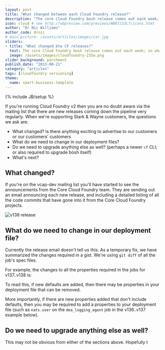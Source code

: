 ```yaml
---
layout: post
title: "What changed between each Cloud Foundry release?"
description: "The core Cloud Foundry bosh release comes out each week; so what has actually changed?"
icon: cloud # see http://wbpreview.com/previews/WB07233L7/icons.html
author: "Dr Nic Williams"
author_code: drnic
# main_picture: /assets/articles/images/car.jpg
sliders:
- title: "What changed btw CF releases?"
  text: The core Cloud Foundry bosh release comes out each week; so what has actually changed?
  image: /assets/images/cloudfoundry-235w.png
slider_background: parchment
publish_date: "2013-08-21"
category: "articles"
tags: [cloudfoundry versioning]
theme:
  name: smart-business-template
---
```

{% include JB/setup %}

If you're running Cloud Foundry v2 then you are no doubt aware via the mailing list that there are new releases coming down the pipeline very regularly. When we're supporting Stark & Wayne customers, the questions we ask are:

* What changed? Is there anything exciting to advertise to our customers or our customers' customers
* What do we need to change in our deployment files?
* Do we need to upgrade anything else as well? (perhaps a newer `cf` CLI; or also required to upgrade bosh itself)
* What's next?

## What changed?

If you're on the vcap-dev mailing list you'll have started to see the announcements from the Core Cloud Foundry team. They are sending out an email announcing each new release, and including a detailed listing of all the code commits that have gone into it from the Core Cloud Foundry projects.

![v138 release](https://www.evernote.com/shard/s3/sh/d951ed28-bc44-4a4c-afbb-0ed626b3691d/1598767086631774c36f83cf86106ae8/deep/0/https://mail-attachment.googleusercontent.com/attachment/u/0/?ui=2&ik=b987093280&view=att&th=140a035c69134e53&attid=0.1&disp=inline&realattid=f_hkmc8zfj0&safe=1&zw&saduie=AG9B_P-iRw-YqX0b56PCw2qAo_rD&sadet=1377107823423&sads=os7sDhR6n--VQ6cusL27dInTNDo.png)

## What do we need to change in our deployment file?

Currently the release email doesn't tell us this. As a temporary fix, we have summarized the changes required in a gist. We're using `git diff` of all the job's spec files.

For example, the changes to all the properties required in the jobs for v137..v138 is:

<script src="https://gist.github.com/drnic/6297584.js?file=cf_jobs_spec_137_to_138.diff"></script>

To read this, if new defaults are added, then there may be properties in your deployment file that can be removed.

More importantly, if there are new properties added that don't include defaults, then you may be required to add a properties to your deployment file (such as `nats.user` on the `dea_logging_agent` job in the v136..v137 example below).

<script src="https://gist.github.com/drnic/6297584.js?file=cf_jobs_spec_136_to_137.diff"></script>

## Do we need to upgrade anything else as well?

This may not be obvious from either of the sections above. Hopefully t